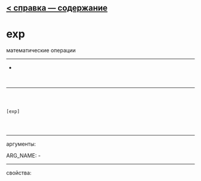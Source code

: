 [< справка — содержание](index.html)
---

# exp


математические операции

---

-
<br>


---


```



[exp]


            
```

---
аргументы:

ARG_NAME: -<br>

---
свойства:


